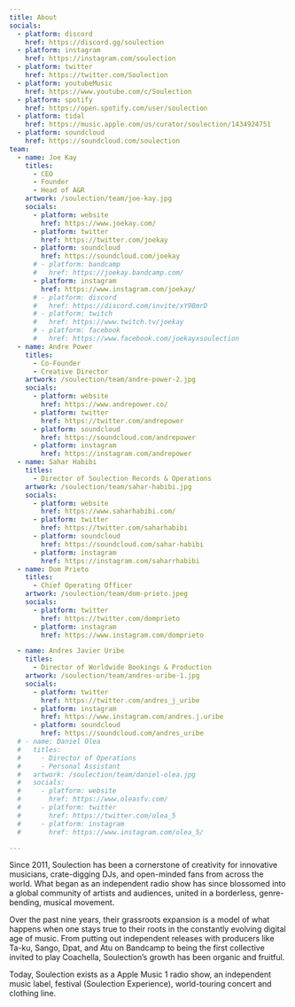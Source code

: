```yaml
---
title: About
socials:
  - platform: discord
    href: https://discord.gg/soulection
  - platform: instagram
    href: https://instagram.com/soulection
  - platform: twitter
    href: https://twitter.com/Soulection
  - platform: youtubeMusic
    href: https://www.youtube.com/c/Soulection
  - platform: spotify
    href: https://open.spotify.com/user/soulection
  - platform: tidal
    href: https://music.apple.com/us/curator/soulection/1434924751
  - platform: soundcloud
    href: https://soundcloud.com/soulection
team:
  - name: Joe Kay
    titles:
      - CEO
      - Founder
      - Head of A&R
    artwork: /soulection/team/joe-kay.jpg
    socials:
      - platform: website
        href: https://www.joekay.com/
      - platform: twitter
        href: https://twitter.com/joekay
      - platform: soundcloud
        href: https://soundcloud.com/joekay
      # - platform: bandcamp
      #   href: https://joekay.bandcamp.com/
      - platform: instagram
        href: https://www.instagram.com/joekay/
      # - platform: discord
      #   href: https://discord.com/invite/xY98mrD
      # - platform: twitch
      #   href: https://www.twitch.tv/joekay
      # - platform: facebook
      #   href: https://www.facebook.com/joekayxsoulection
  - name: Andre Power
    titles:
      - Co-Founder
      - Creative Director
    artwork: /soulection/team/andre-power-2.jpg
    socials:
      - platform: website
        href: https://www.andrepower.co/
      - platform: twitter
        href: https://twitter.com/andrepower
      - platform: soundcloud
        href: https://soundcloud.com/andrepower
      - platform: instagram
        href: https://instagram.com/andrepower
  - name: Sahar Habibi
    titles:
      - Director of Soulection Records & Operations
    artwork: /soulection/team/sahar-habibi.jpg
    socials:
      - platform: website
        href: https://www.saharhabibi.com/
      - platform: twitter
        href: https://twitter.com/saharhabibi
      - platform: soundcloud
        href: https://soundcloud.com/sahar-habibi
      - platform: instagram
        href: https://instagram.com/saharrhabibi
  - name: Dom Prieto
    titles:
      - Chief Operating Officer
    artwork: /soulection/team/dom-prieto.jpeg
    socials:
      - platform: twitter
        href: https://twitter.com/domprieto
      - platform: instagram
        href: https://www.instagram.com/domprieto

  - name: Andres Javier Uribe
    titles:
      - Director of Worldwide Bookings & Production
    artwork: /soulection/team/andres-uribe-1.jpg
    socials:
      - platform: twitter
        href: https://twitter.com/andres_j_uribe
      - platform: instagram
        href: https://www.instagram.com/andres.j.uribe
      - platform: soundcloud
        href: https://soundcloud.com/andres_uribe
  # - name: Daniel Olea
  #   titles:
  #     - Director of Operations
  #     - Personal Assistant
  #   artwork: /soulection/team/daniel-olea.jpg
  #   socials:
  #     - platform: website
  #       href: https://www.oleasfv.com/
  #     - platform: twitter
  #       href: https://twitter.com/olea_5
  #     - platform: instagram
  #       href: https://www.instagram.com/olea_5/

---
```


Since 2011, Soulection has been a cornerstone of creativity for innovative musicians, crate-digging DJs, and open-minded fans from across the world. 
What began as an independent radio show has since blossomed into a global community of artists and audiences, united in a borderless, genre-bending, musical movement. 


Over the past nine years, their grassroots expansion is a model of what happens when one stays true to their roots in the constantly evolving digital age of music. 
From putting out independent releases with producers like Ta-ku, Sango, Dpat, and Atu on Bandcamp to being the first collective invited to play Coachella, Soulection’s growth has been organic and fruitful. 


Today, Soulection exists as a Apple Music 1 radio show, an independent music label, festival (Soulection Experience), world-touring concert and clothing line.
